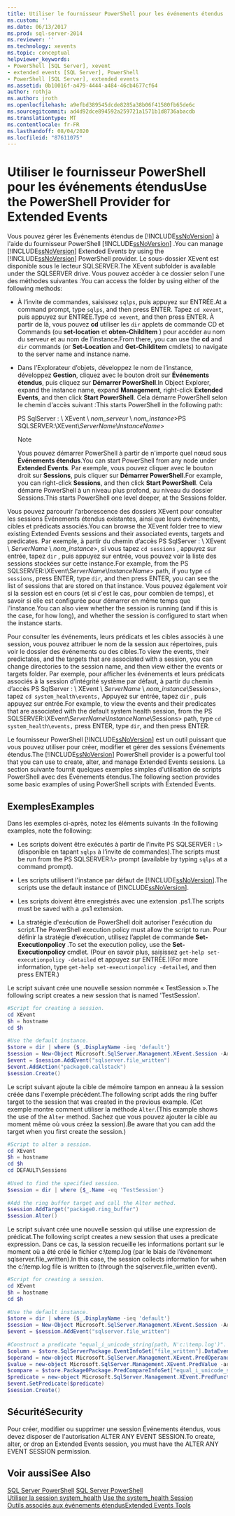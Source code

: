 ```yaml
---
title: Utiliser le fournisseur PowerShell pour les événements étendus | Microsoft Docs
ms.custom: ''
ms.date: 06/13/2017
ms.prod: sql-server-2014
ms.reviewer: ''
ms.technology: xevents
ms.topic: conceptual
helpviewer_keywords:
- PowerShell [SQL Server], xevent
- extended events [SQL Server], PowerShell
- PowerShell [SQL Server], extended events
ms.assetid: 0b10016f-a479-4444-a484-46cb4677cf64
author: rothja
ms.author: jroth
ms.openlocfilehash: a9efbd389545dcde8285a38b06f41580fb65de6c
ms.sourcegitcommit: ad4d92dce894592a259721a1571b1d8736abacdb
ms.translationtype: MT
ms.contentlocale: fr-FR
ms.lasthandoff: 08/04/2020
ms.locfileid: "87611075"
---
```

# <a name="use-the-powershell-provider-for-extended-events"></a><span data-ttu-id="263aa-102">Utiliser le fournisseur PowerShell pour les événements étendus</span><span class="sxs-lookup"><span data-stu-id="263aa-102">Use the PowerShell Provider for Extended Events</span></span>
  <span data-ttu-id="263aa-103">Vous pouvez gérer les Événements étendus de [!INCLUDE[ssNoVersion](../../includes/ssnoversion-md.md)] à l'aide du fournisseur PowerShell [!INCLUDE[ssNoVersion](../../includes/ssnoversion-md.md)] .</span><span class="sxs-lookup"><span data-stu-id="263aa-103">You can manage [!INCLUDE[ssNoVersion](../../includes/ssnoversion-md.md)] Extended Events by using the [!INCLUDE[ssNoVersion](../../includes/ssnoversion-md.md)] PowerShell provider.</span></span> <span data-ttu-id="263aa-104">Le sous-dossier XEvent est disponible sous le lecteur SQLSERVER.</span><span class="sxs-lookup"><span data-stu-id="263aa-104">The XEvent subfolder is available under the SQLSERVER drive.</span></span> <span data-ttu-id="263aa-105">Vous pouvez accéder à ce dossier selon l'une des méthodes suivantes :</span><span class="sxs-lookup"><span data-stu-id="263aa-105">You can access the folder by using either of the following methods:</span></span>  
  
-   <span data-ttu-id="263aa-106">À l’invite de commandes, saisissez `sqlps`, puis appuyez sur ENTRÉE.</span><span class="sxs-lookup"><span data-stu-id="263aa-106">At a command prompt, type `sqlps`, and then press ENTER.</span></span> <span data-ttu-id="263aa-107">Tapez `cd xevent`, puis appuyez sur ENTRÉE.</span><span class="sxs-lookup"><span data-stu-id="263aa-107">Type `cd xevent`, and then press ENTER.</span></span> <span data-ttu-id="263aa-108">À partir de là, vous pouvez **cd** utiliser les `dir` applets de commande CD et Commands (ou **set-location** et **obten-ChildItem** ) pour accéder au nom du serveur et au nom de l’instance.</span><span class="sxs-lookup"><span data-stu-id="263aa-108">From there, you can use the **cd** and `dir` commands (or **Set-Location** and **Get-Childitem** cmdlets) to navigate to the server name and instance name.</span></span>  
  
-   <span data-ttu-id="263aa-109">Dans l’Explorateur d’objets, développez le nom de l’instance, développez **Gestion**, cliquez avec le bouton droit sur **Événements étendus**, puis cliquez sur **Démarrer PowerShell**.</span><span class="sxs-lookup"><span data-stu-id="263aa-109">In Object Explorer, expand the instance name, expand **Management**, right-click **Extended Events**, and then click **Start PowerShell**.</span></span> <span data-ttu-id="263aa-110">Cela démarre PowerShell selon le chemin d'accès suivant :</span><span class="sxs-lookup"><span data-stu-id="263aa-110">This starts PowerShell in the following path:</span></span>  
  
     <span data-ttu-id="263aa-111">PS SqlServer : \ XEvent \\ *nom_serveur* \\ *nom_instance*></span><span class="sxs-lookup"><span data-stu-id="263aa-111">PS SQLSERVER:\XEvent\\*ServerName*\\*InstanceName*></span></span>  
  
    > [!NOTE]  
    >  <span data-ttu-id="263aa-112">Vous pouvez démarrer PowerShell à partir de n'importe quel nœud sous **Événements étendus**.</span><span class="sxs-lookup"><span data-stu-id="263aa-112">You can start PowerShell from any node under **Extended Events**.</span></span> <span data-ttu-id="263aa-113">Par exemple, vous pouvez cliquer avec le bouton droit sur **Sessions**, puis cliquer sur **Démarrer PowerShell**.</span><span class="sxs-lookup"><span data-stu-id="263aa-113">For example, you can right-click **Sessions**, and then click **Start PowerShell**.</span></span> <span data-ttu-id="263aa-114">Cela démarre PowerShell à un niveau plus profond, au niveau du dossier Sessions.</span><span class="sxs-lookup"><span data-stu-id="263aa-114">This starts PowerShell one level deeper, at the Sessions folder.</span></span>  
  
 <span data-ttu-id="263aa-115">Vous pouvez parcourir l'arborescence des dossiers XEvent pour consulter les sessions Événements étendus existantes, ainsi que leurs événements, cibles et prédicats associés.</span><span class="sxs-lookup"><span data-stu-id="263aa-115">You can browse the XEvent folder tree to view existing Extended Events sessions and their associated events, targets and predicates.</span></span> <span data-ttu-id="263aa-116">Par exemple, à partir du chemin d’accès PS SqlServer : \ XEvent \\ *ServerName* \\ *nom_instance*>, si vous tapez `cd sessions` , appuyez sur entrée, tapez `dir` , puis appuyez sur entrée, vous pouvez voir la liste des sessions stockées sur cette instance.</span><span class="sxs-lookup"><span data-stu-id="263aa-116">For example, from the PS SQLSERVER:\XEvent\\*ServerName*\\*InstanceName*> path, if you type `cd sessions`, press ENTER, type `dir`, and then press ENTER, you can see the list of sessions that are stored on that instance.</span></span> <span data-ttu-id="263aa-117">Vous pouvez également voir si la session est en cours (et si c'est le cas, pour combien de temps), et savoir si elle est configurée pour démarrer en même temps que l'instance.</span><span class="sxs-lookup"><span data-stu-id="263aa-117">You can also view whether the session is running (and if this is the case, for how long), and whether the session is configured to start when the instance starts.</span></span>  
  
 <span data-ttu-id="263aa-118">Pour consulter les événements, leurs prédicats et les cibles associés à une session, vous pouvez attribuer le nom de la session aux répertoires, puis voir le dossier des événements ou des cibles.</span><span class="sxs-lookup"><span data-stu-id="263aa-118">To view the events, their predictates, and the targets that are associated with a session, you can change directories to the session name, and then view either the events or targets folder.</span></span> <span data-ttu-id="263aa-119">Par exemple, pour afficher les événements et leurs prédicats associés à la session d’intégrité système par défaut, à partir du chemin d’accès PS SqlServer : \ XEvent \\ *ServerName* \\ *nom_instance*\Sessions>, tapez `cd system_health\events,` Appuyez sur entrée, tapez `dir` , puis appuyez sur entrée.</span><span class="sxs-lookup"><span data-stu-id="263aa-119">For example, to view the events and their predicates that are associated with the default system health session, from the PS SQLSERVER:\XEvent\\*ServerName*\\*InstanceName*\Sessions> path, type `cd system_health\events,` press ENTER, type `dir`, and then press ENTER.</span></span>  
  
 <span data-ttu-id="263aa-120">Le fournisseur PowerShell [!INCLUDE[ssNoVersion](../../includes/ssnoversion-md.md)] est un outil puissant que vous pouvez utiliser pour créer, modifier et gérer des sessions Événements étendus.</span><span class="sxs-lookup"><span data-stu-id="263aa-120">The [!INCLUDE[ssNoVersion](../../includes/ssnoversion-md.md)] PowerShell provider is a powerful tool that you can use to create, alter, and manage Extended Events sessions.</span></span> <span data-ttu-id="263aa-121">La section suivante fournit quelques exemples simples d'utilisation de scripts PowerShell avec des Événements étendus.</span><span class="sxs-lookup"><span data-stu-id="263aa-121">The following section provides some basic examples of using PowerShell scripts with Extended Events.</span></span>  
  
## <a name="examples"></a><span data-ttu-id="263aa-122">Exemples</span><span class="sxs-lookup"><span data-stu-id="263aa-122">Examples</span></span>  
 <span data-ttu-id="263aa-123">Dans les exemples ci-après, notez les éléments suivants :</span><span class="sxs-lookup"><span data-stu-id="263aa-123">In the following examples, note the following:</span></span>  
  
-   <span data-ttu-id="263aa-124">Les scripts doivent être exécutés à partir de l’invite PS SQLSERVER : \\> (disponible en tapant `sqlps` à l’invite de commandes).</span><span class="sxs-lookup"><span data-stu-id="263aa-124">The scripts must be run from the PS SQLSERVER:\\> prompt (available by typing `sqlps` at a command prompt).</span></span>  
  
-   <span data-ttu-id="263aa-125">Les scripts utilisent l'instance par défaut de [!INCLUDE[ssNoVersion](../../includes/ssnoversion-md.md)].</span><span class="sxs-lookup"><span data-stu-id="263aa-125">The scripts use the default instance of [!INCLUDE[ssNoVersion](../../includes/ssnoversion-md.md)].</span></span>  
  
-   <span data-ttu-id="263aa-126">Les scripts doivent être enregistrés avec une extension .ps1.</span><span class="sxs-lookup"><span data-stu-id="263aa-126">The scripts must be saved with a .ps1 extension.</span></span>  
  
-   <span data-ttu-id="263aa-127">La stratégie d'exécution de PowerShell doit autoriser l'exécution du script.</span><span class="sxs-lookup"><span data-stu-id="263aa-127">The PowerShell execution policy must allow the script to run.</span></span> <span data-ttu-id="263aa-128">Pour définir la stratégie d’exécution, utilisez l’applet de commande **Set-Executionpolicy** .</span><span class="sxs-lookup"><span data-stu-id="263aa-128">To set the execution policy, use the **Set-Executionpolicy** cmdlet.</span></span> <span data-ttu-id="263aa-129">(Pour en savoir plus, saisissez `get-help set-executionpolicy -detailed` et appuyez sur ENTRÉE.)</span><span class="sxs-lookup"><span data-stu-id="263aa-129">(For more information, type `get-help set-executionpolicy -detailed`, and then press ENTER.)</span></span>  
  
 <span data-ttu-id="263aa-130">Le script suivant crée une nouvelle session nommée « TestSession ».</span><span class="sxs-lookup"><span data-stu-id="263aa-130">The following script creates a new session that is named 'TestSession'.</span></span>  
  
```powershell
#Script for creating a session.  
cd XEvent  
$h = hostname  
cd $h  
  
#Use the default instance.  
$store = dir | where {$_.DisplayName -ieq 'default'}  
$session = New-Object Microsoft.SqlServer.Management.XEvent.Session -ArgumentList $store, "TestSession"  
$event = $session.AddEvent("sqlserver.file_written")  
$event.AddAction("package0.callstack")  
$session.Create()  
```  
  
 <span data-ttu-id="263aa-131">Le script suivant ajoute la cible de mémoire tampon en anneau à la session créée dans l'exemple précédent.</span><span class="sxs-lookup"><span data-stu-id="263aa-131">The following script adds the ring buffer target to the session that was created in the previous example.</span></span> <span data-ttu-id="263aa-132">(Cet exemple montre comment utiliser la méthode `Alter`.</span><span class="sxs-lookup"><span data-stu-id="263aa-132">(This example shows the use of the `Alter` method.</span></span> <span data-ttu-id="263aa-133">Sachez que vous pouvez ajouter la cible au moment même où vous créez la session).</span><span class="sxs-lookup"><span data-stu-id="263aa-133">Be aware that you can add the target when you first create the session.)</span></span>  
  
```powershell
#Script to alter a session.  
cd XEvent  
$h = hostname  
cd $h  
cd DEFAULT\Sessions  
  
#Used to find the specified session.  
$session = dir | where {$_.Name -eq 'TestSession'}  
  
#Add the ring buffer target and call the Alter method.  
$session.AddTarget("package0.ring_buffer")  
$session.Alter()  
```  
  
 <span data-ttu-id="263aa-134">Le script suivant crée une nouvelle session qui utilise une expression de prédicat.</span><span class="sxs-lookup"><span data-stu-id="263aa-134">The following script creates a new session that uses a predicate expression.</span></span> <span data-ttu-id="263aa-135">Dans ce cas, la session recueille les informations portant sur le moment où a été créé le fichier c:\temp.log (par le biais de l’événement sqlserver.file_written).</span><span class="sxs-lookup"><span data-stu-id="263aa-135">In this case, the session collects information for when the c:\temp.log file is written to (through the sqlserver.file_written event).</span></span>  
  
```powershell
#Script for creating a session.  
cd XEvent  
$h = hostname  
cd $h  
  
#Use the default instance.  
$store = dir | where {$_.DisplayName -ieq 'default'}  
$session = New-Object Microsoft.SqlServer.Management.XEvent.Session -ArgumentList $store, "TestSession2"  
$event = $session.AddEvent("sqlserver.file_written")  
  
#Construct a predicate "equal_i_unicode_string(path, N'c:\temp.log')".  
$column = $store.SqlServerPackage.EventInfoSet["file_written"].DataEventColumnInfoSet["path"]  
$operand = new-object Microsoft.SqlServer.Management.XEvent.PredOperand -argumentlist $column  
$value = new-object Microsoft.SqlServer.Management.XEvent.PredValue -argumentlist "c:\temp.log"  
$compare = $store.Package0Package.PredCompareInfoSet["equal_i_unicode_string"]  
$predicate = new-object Microsoft.SqlServer.Management.XEvent.PredFunctionExpr -ArgumentList $compare, $operand, $value  
$event.SetPredicate($predicate)  
$session.Create()  
```  
  
## <a name="security"></a><span data-ttu-id="263aa-136">Sécurité</span><span class="sxs-lookup"><span data-stu-id="263aa-136">Security</span></span>  
 <span data-ttu-id="263aa-137">Pour créer, modifier ou supprimer une session Événements étendus, vous devez disposer de l'autorisation ALTER ANY EVENT SESSION.</span><span class="sxs-lookup"><span data-stu-id="263aa-137">To create, alter, or drop an Extended Events session, you must have the ALTER ANY EVENT SESSION permission.</span></span>  
  
## <a name="see-also"></a><span data-ttu-id="263aa-138">Voir aussi</span><span class="sxs-lookup"><span data-stu-id="263aa-138">See Also</span></span>  
 <span data-ttu-id="263aa-139">[SQL Server PowerShell](../../powershell/sql-server-powershell.md) </span><span class="sxs-lookup"><span data-stu-id="263aa-139">[SQL Server PowerShell](../../powershell/sql-server-powershell.md) </span></span>  
 <span data-ttu-id="263aa-140">[Utiliser la session system_health](use-the-ssms-xe-profiler.md) </span><span class="sxs-lookup"><span data-stu-id="263aa-140">[Use the system_health Session](use-the-ssms-xe-profiler.md) </span></span>  
 [<span data-ttu-id="263aa-141">Outils associés aux événements étendus</span><span class="sxs-lookup"><span data-stu-id="263aa-141">Extended Events Tools</span></span>](extended-events-tools.md)  

